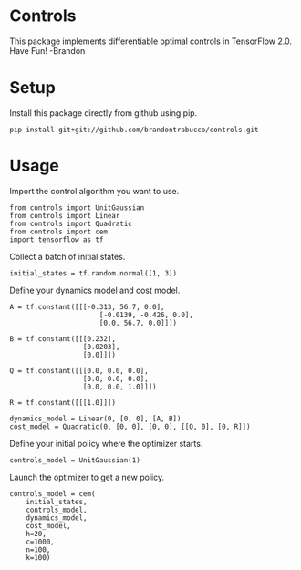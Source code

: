 # Controls

This package implements differentiable optimal controls in TensorFlow 2.0. Have Fun! -Brandon

# Setup

Install this package directly from github using pip.

```
pip install git+git://github.com/brandontrabucco/controls.git
```

# Usage

Import the control algorithm you want to use.

```
from controls import UnitGaussian
from controls import Linear
from controls import Quadratic
from controls import cem
import tensorflow as tf
```

Collect a batch of initial states.

```
initial_states = tf.random.normal([1, 3])
```

Define your dynamics model and cost model.

```
A = tf.constant([[[-0.313, 56.7, 0.0],
                      [-0.0139, -0.426, 0.0],
                      [0.0, 56.7, 0.0]]])

B = tf.constant([[[0.232],
                  [0.0203],
                  [0.0]]])

Q = tf.constant([[[0.0, 0.0, 0.0],
                  [0.0, 0.0, 0.0],
                  [0.0, 0.0, 1.0]]])

R = tf.constant([[[1.0]]])

dynamics_model = Linear(0, [0, 0], [A, B])
cost_model = Quadratic(0, [0, 0], [0, 0], [[Q, 0], [0, R]])
```

Define your initial policy where the optimizer starts.

```
controls_model = UnitGaussian(1)
```

Launch the optimizer to get a new policy.

```
controls_model = cem(
    initial_states,
    controls_model,
    dynamics_model,
    cost_model,
    h=20,
    c=1000,
    n=100,
    k=100)
```
